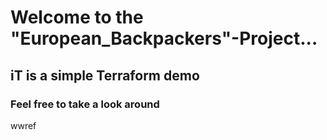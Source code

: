 # Welcome to the "European_Backpackers"-Project...
## iT is a simple Terraform demo
### Feel free to take a look around
wwref
